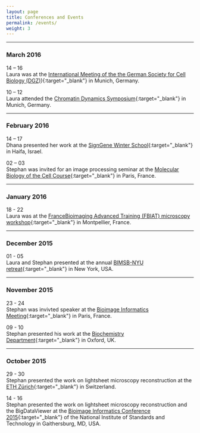 ```yaml
---
layout: page
title: Conferences and Events
permalink: /events/
weight: 3
---
```



<hr/> <!--line separator-->

### March 2016

14 – 16  
Laura was at the [International Meeting of the the German Society for Cell Biology (DGZ)](http://www.zellbiologie2016.de/Home.697.0.html)){:target="_blank"} in Munich, Germany. 

10 – 12  
Laura attended the [Chromatin Dynamics Symposium](http://www.sfb1064.med.uni-muenchen.de/chromatin_symposium_2016/index.html){:target="_blank"} in Munich, Germany.


<hr/> <!--line separator-->

### February 2016

14 – 17  
Dhana presented her work at the [SignGene Winter School](https://signgene-events.mdc-berlin.de/?page_id=5){:target="_blank"} in Haifa, Israel.

02 – 03  
Stephan was invited for an image processing seminar at the [Molecular Biology of the Cell Course](https://www.pasteur.fr/en/teaching/institut-pasteur-courses/mechanisms-living-organisms-theme/molecular-biology-cell){:target="_blank"} in Paris, France.

<hr/> <!--line separator-->

### January 2016

18 - 22  
Laura was at the [FranceBioimaging Advanced Training (FBIAT) microscopy workshop](http://fbiat.weebly.com/){:target="_blank"} in Montpellier, France.

<hr/> <!--line separator-->

### December 2015

01 - 05  
Laura and Stephan presented at the annual [BIMSB-NYU retreat](https://www.mdc-berlin.de/14187058/en/bimsb/phd_program){:target="_blank"} in New York, USA.

<hr/> <!--line separator-->

### November 2015

23 - 24  
Stephan was invivted speaker at the [Bioimage Informatics Meeting](https://www.mdc-berlin.de/14187058/en/bimsb/phd_program){:target="_blank"} in Paris, France.

09 - 10  
Stephan presented his work at the [Biochemistry Department](http://www.bioch.ox.ac.uk){:target="_blank"} in Oxford, UK.

<hr/> <!--line separator-->

### October 2015

29 - 30  
Stephan presented the work on lightsheet microscopy reconstruction at the [ETH Z&uuml;rich](https://www.ethz.ch/){:target="_blank"} in Switzerland.

14 - 16  
Stephan presented the work on lightsheet microscopy reconstruction and the BigDataViewer at the [Bioimage Informatics Conference 2015](http://www.nist.gov/itl/ssd/is/bioimage-conference-2015.cfm){:target="_blank"} of the National Institute of Standards and Technology in Gaithersburg, MD, USA.

